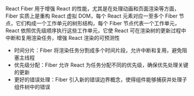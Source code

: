 React Fiber 用于增强 React 的性能，尤其是在处理动画和页面渲染等方面，Fiber 实质上是重构 React 虚拟 DOM，每个 React 元素对应一至多个 Fiber 节点，它们构成一个工作单元的树形结构，每个 Fiber 节点代表一个工作单元，React 依照优先级顺序执行这些工作单元，它使 React 可在渲染树的更新过程中中断和复用渲染任务，增强 React 渲染的可预测性

- 时间分片：Fiber 将渲染任务分割成多个时间片段，允许中断和复用，避免阻塞主线程
- 优先级分配：Fiber 允许 React 为任务分配不同的优先级，确保优先处理关键的更新
- 更好的错误处理：Fiber 引入新的错误边界概念，使得组件能够捕获并处理子组件树中的错误
